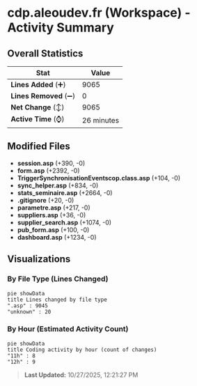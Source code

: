 # cdp.aleoudev.fr (Workspace) - Activity Summary 

## Overall Statistics

| Stat                   | Value                                                             |
| ---------------------- | ----------------------------------------------------------------- |
| **Lines Added** (➕)   | 9065                                          |
| **Lines Removed** (➖) | 0                                        |
| **Net Change** (↕)    | 9065                |
| **Active Time** (⌚)   | 26 minutes |


## Modified Files
- **session.asp** (+390, -0)
- **form.asp** (+2392, -0)
- **TriggerSynchronisationEventscop.class.asp** (+104, -0)
- **sync_helper.asp** (+834, -0)
- **stats_seminaire.asp** (+2664, -0)
- **.gitignore** (+20, -0)
- **parametre.asp** (+217, -0)
- **suppliers.asp** (+36, -0)
- **supplier_search.asp** (+1074, -0)
- **pub_form.asp** (+100, -0)
- **dashboard.asp** (+1234, -0)

## Visualizations

### By File Type (Lines Changed)

```mermaid
pie showData
title Lines changed by file type
".asp" : 9045
"unknown" : 20
```

### By Hour (Estimated Activity Count)

```mermaid
pie showData
title Coding activity by hour (count of changes)
"11h" : 8
"12h" : 9
```


> **Last Updated:** 10/27/2025, 12:21:27 PM